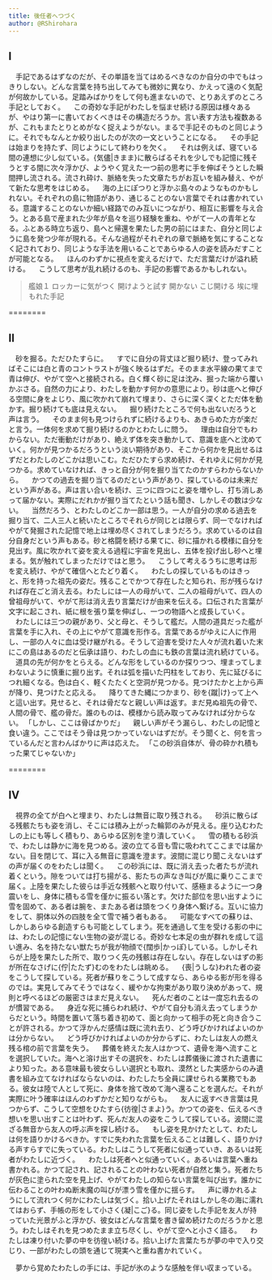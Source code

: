 ```yaml
---
title: 後任者へつづく
author: @RShirohara
---
```


## Ⅰ

　手記であるはずなのだが、その単語を当てはめるべきなのか自分の中でもはっきりしない。どんな言葉を持ち出してみても微妙に異なり、かえって遠のく気配が何故かしている。足踏みばかりをして何も進まないので、とりあえずのところ手記としておく。
　この奇妙な手記がわたしを悩ませ続ける原因は様々あるが、やはり第一に書いておくべきはその構造だろうか。言い表す方法も複数あるが、これもまたとりとめがなく捉えようがない。まるで手記そのものと同じように。それでもなんとか絞り出したのが次の一文ということになる。
　その手記は始まりを持たず、同じようにして終わりを欠く。
　それは例えば、寝ている間の連想に少し似ている。{気儘|きまま}に散らばるそれを少しでも記憶に残そうとする間に次々浮かび、ようやく覚えた一つ前の思考に手を伸ばそうとした瞬間押し流される。流され砕け、脈絡を失った文章たちがお互いを組み替え、やがて新たな思考をはじめる。
　海の上にぽつりと浮かぶ島々のようなものかもしれない。それぞれの島に物語があり、通じることのない言葉でそれは書かれている。意識することのないか細い経路でのみ互いにつながり、相互に影響を与え合う。とある島で産まれた少年が島々を巡り経験を重ね、やがて一人の青年となる。ふとある時立ち返り、島へと帰還を果たした男の前にはまた、自分と同じように島を発つ少年が現れる。そんな過程がそれぞれの章で脈絡を気にすることなく記されており、同じような手法を用いることであらゆる人の姿を読みだすことが可能となる。
　ほんのわずかに視点を変えるだけで、ただ言葉だけが溢れ続ける。
　こうして思考が乱れ続けるのも、手記の影響であるかもしれない。

> 艦娘１ ロッカーに気がつく
> 開けようと試す
> 開かない
> こじ開ける
> 埃に埋もれた手記

========

## Ⅱ

　砂を掘る。ただひたすらに。
　すでに自分の背丈ほど掘り続け、登ってみればそこには白と青のコントラストが強く映るはずだ。そのまま水平線の果てまで青は伸び、やがて空へと接続される。白く輝く砂に足は沈み、掘った端から覆いかぶさる。自然の力により、わたしを動かす何かの意思により。砂は底へと伸びる空間に身をよじり、風に吹かれて崩れて埋まり、さらに深く深くとただ体を動かす。掘り続けても底は見えない。
　掘り続けたところで何も出ないだろうと声は言う。
　そのまま何も見つけられずに続けるよりも、あきらめた方が楽だと言う。一体何を求めて掘り続けるのかとわたしに問う。
　理由は自分でもわからない。ただ衝動だけがあり、絶えず体を突き動かして、意識を底へと沈めていく。何かが見つかるだろうという淡い期待があり、そこから何かを見出せるはずだとわたしのどこかは思いこむ。ただひたすら求め続け、それゆえに何かが見つかる。求めていなければ、きっと自分が何を掘り当てたのかすらわからないから。
　かつての過去を掘り当てるのだという声があり、探しているのは未来だという声がある。声は言い合いを続け、三つに四つにと姿を増やし、打ち消しあって届かない。実際にだれかが掘り当てたという話も聞き、しかしその数は少ない。
　当然だろう、とわたしのどこか一部は思う。一人が自分の求める過去を掘り当て、二人三人と続いたところでそれらが同じとは限らず、同一でなければやがて発掘された記憶で地上は埋め尽くされてしまうだろう。求めているのは自分自身だという声もある。砂と格闘を続ける果てに、砂に描かれる模様に自分を見出す。風に吹かれて姿を変える過程に宇宙を見出し、五体を投げ出し砂へと埋まる。気が触れてしまっただけではと思う。
　こうして考えるうちに思考は形を変え続け、やがて確信へとたどり着く。
　わたしの探しているものはきっと、形を持った祖先の姿だ。残ることでかつて存在したと知られ、形が残らなければ存在ごと消え去る。わたしには一人の母がいて、二人の祖母がいて、四人の曾祖母がいて、やがて形は消え去り言葉だけが由来を伝える。口伝された言葉が文字に起こされ、紙に根を張り葉を伸ばし、一つの物語へと成長していく。
　わたしには三つの親があり、父と母と、そうして艦だ。人間の道具だった艦が言葉を手に入れ、その上にやがて意識を形作る。言葉であるがゆえに人に作用し、一部の人々に血は受け継がれる。そうして迫害を受けた人々が流れ着いた末にこの島はあるのだと伝承は語り、わたしの血にも鉄の言葉は流れ続けている。
　道具の先が何かをとらえる。どんな形をしているのか探りつつ、埋まってしまわないように慎重に掘り出す。それは弧を描いた円柱をしており、先に延びるにつれ細くなる。色は白く、軽くたたくと空洞が見つかる。見つけたかと上から声が降り、見つけたと応える。
　降りてきた縄につかまり、砂を{蹴|け}って上へと這い出す。見せると、それは骨だなと親しい声は返す。まだ見ぬ祖先の骨で、人間の骨で、艦の骨だ。誰のものは、模様から読み取ってみなければ分からない。
「しかし、ここは骨ばかりだ」
　親しい声がそう漏らし、わたしの記憶と食い違う。ここではそう骨は見つかっていないはずだが。そう聞くと、何を言っているんだと言わんばかりに声は応えた。
「この砂浜自体が、骨の砕かれ積もった果てじゃないか」

========

## Ⅳ

　視界の全てが白へと埋まり、わたしは無音に取り残される。
　砂浜に散らばる残骸たちも姿を消し、そこには積み上がった輪郭のみが見える。座り込むわたしの上にも等しく積もり、あらゆる区別を塗り潰していく。
　雪の積もる砂浜で、わたしは静かに海を見つめる。波の立てる音も雪に吸われてここまでは届かない。目を閉じて、耳に入る無音に意識を澄ます。波間に混じり聞こえないはずの声が届くのをわたしは聞く。
　この砂浜には、既に消え去った者たちが流れ着くという。隙をついては打ち揚がる、影たちの声なき叫びが風に乗りここまで届く。上陸を果たした彼らは手近な残骸へと取り付いて、感極まるように一つ身震いをし、身体に積もる雪を僅かに振るい落とす。欠けた部位を思い出すように雪を固めて、ある者は腕を、またある者は頭をつくり身体へ繋げる。互いに協力をして、胴体以外の四肢を全て雪で補う者もある。
　可能なすべての蘇りは、しかしあらゆる創造すらも可能としてしまう。死を通過して生を受ける影の中には、わたしの記憶にない生物の姿が混じる。奇妙な七本足の虫が群れを成して這い進み、名を持たない獣たちが我が物顔で{闊歩|かっぽ}している。しかしそれらが上陸を果たした所で、取りつく先の残骸は存在しない。存在しないはずの影が所在なさげに{佇|たたず}むのをわたしは眺める。
　{喪|うしな}われた者の姿をこうして探している。死者が蘇りをこうして成すなら、あらゆる影が形を得るのでは。実見してみてそうではなく、緩やかな拘束があり取り決めがあって、規則と呼べるほどの厳密さはまだ見えない。
　死んだ者のことは一度忘れ去るのが慣習である。
　身近な死に捕らわれ続け、やがて自分も消え去ってしまうからだという。時間を置いて落ち着き初めて、面と向かって相手の死と向き合うことが許される。かつて浮かんだ感情は既に流れ去り、どう呼びかければよいのかは分からない。
　どう呼びかければよいのか分からずに、わたしは友人の燃え残る棺の前で言葉を失う。
　葬儀を終えた友人はかつて、遺骨を海へ流すことを選択していた。海へと溶け出すその選択を、わたしは葬儀後に渡された遺書により知った。ある意味最も彼女らしい選択とも取れ、漠然とした実感からのみ遺書を組み立てなければならないのは、わたしたち全員に課せられる業務でもある。彼女は陸で人として死に、身体を捨て改めて海へ還ることを選んだ。それが実際に叶う確率はほんのわずかだと知りながらも。
　友人に返すべき言葉は見つからず、こうして空想をひたすら{彷徨|さまよ}う。かつての姿を、伝えるべき想いを思い出すことは叶わず、死んだ友人の姿をこうして探している。波間に混ざる無音から友人の呼ぶ声を探し続ける。
　もし姿を見かけたとして、わたしは何を語りかけるべきか。すでに失われた言葉を伝えることは難しく、語りかける声すらすでに失っている。わたしはこうして死者に似通っていき、あるいは死者がわたしに近づく。
　わたしは死者へと似通っていく。あるいは言葉へ重ね書かれる。かつて記され、記されることの叶わない死者が自然と集う。死者たちが灰色に塗られた空を見上げ、やがてわたしの知らない言葉を叫び出す。誰かに伝わることの叶わぬ断末魔の叫びが漂う雪を僅かに揺らす。
　声に導かれるようにして流れつく何かにわたしは気づく。拾い上げたそれはしかし冬の海に濡れてはおらず、手帳の形をして小さく{凝|こご}る。同じ姿をした手記を友人が持っていた光景がふと浮かび、彼女はどんな言葉を書き留め続けたのだろうかと思う。わたしはそれを見つめたまま立ち尽くし、やがて空へと小さく語る。
　わたしは凍り付いた夢の中を彷徨い続ける。拾い上げた言葉たちが夢の中で入り交じり、一部がわたしの頭を通じて現実へと重ね書かれていく。

　夢から覚めたわたしの手には、手記が氷のような感触を伴い収まっている。
